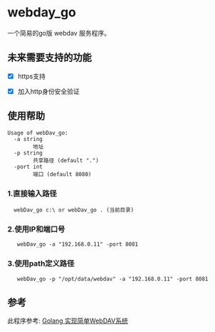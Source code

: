 # webday_go

  一个简易的go版 webdav 服务程序。


## 未来需要支持的功能

- [x] https支持
 
- [x] 加入http身份安全验证 


## 使用帮助

```
Usage of webDav_go:
  -a string
        地址
  -p string
        共享路径 (default ".")
  -port int
        端口 (default 8080)
```


### 1.直接输入路径
```
  webDav_go c:\ or webDav_go . (当前目录)
```
### 2.使用IP和端口号
```
   webDav_go -a "192.168.0.11" -port 8081
```
### 3.使用path定义路径
```
   webDav_go -p "/opt/data/webdav" -a "192.168.0.11" -port 8081
```

## 参考

此程序参考: [Golang 实现简单WebDAV系统](https://www.cnblogs.com/singinger/p/13433780.html)


